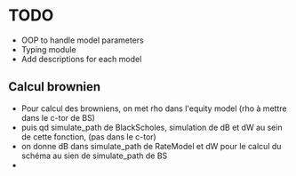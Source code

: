 # TODO

- OOP to handle model parameters
- Typing module
- Add descriptions for each model


## Calcul brownien

- Pour calcul des browniens, on met rho dans l'equity model (rho à mettre dans le c-tor de BS)
- puis qd simulate_path de BlackScholes, simulation de dB et dW au sein de cette fonction, (pas dans le c-tor)
- on donne dB dans simulate_path de RateModel et dW pour le calcul du schéma au sien de simulate_path de BS
- 